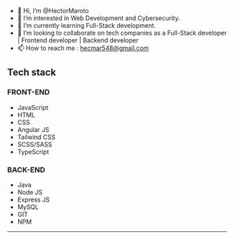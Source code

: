 - 👋 Hi, I’m @HectorMaroto
- 👀 I’m interested in Web Development and Cybersecurity.
-  🌱 I’m currently learning Full-Stack development.
- 💞️ I’m looking to collaborate on tech companies as a Full-Stack developer | Frontend developer | Backend developer
- 📫 How to reach me : hecmar548@gmail.com

<!---
HectorMaroto/HectorMaroto is a ✨ special ✨ repository because its `README.md` (this file) appears on your GitHub profile.
You can click the Preview link to take a look at your changes.
--->


<h2>Tech stack</h2>
<h3>FRONT-END</h3>
<ul>
  <li>JavaScript</li>
  <li>HTML</li>
  <li>CSS</li>
  <li>Angular JS</li>
  <li>Tailwind CSS</li>
  <li>SCSS/SASS</li>
  <li>TypeScript</li>
</ul>  

<h3>BACK-END</h3>
<ul>
  <li>Java</li>
  <li>Node JS</li>
  <li>Express JS</li>
  <li>MySQL</li>
  <li>GIT</li>
  <li>NPM</li>
</ul>

---
